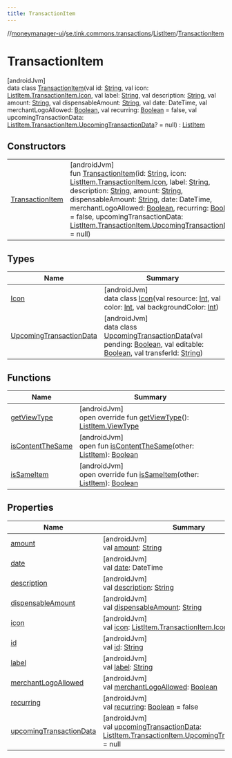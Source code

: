 ```yaml
---
title: TransactionItem
---
```

//[moneymanager-ui](../../../../index.html)/[se.tink.commons.transactions](../../index.html)/[ListItem](../index.html)/[TransactionItem](index.html)



# TransactionItem



[androidJvm]\
data class [TransactionItem](index.html)(val id: [String](https://kotlinlang.org/api/latest/jvm/stdlib/kotlin/-string/index.html), val icon: [ListItem.TransactionItem.Icon](-icon/index.html), val label: [String](https://kotlinlang.org/api/latest/jvm/stdlib/kotlin/-string/index.html), val description: [String](https://kotlinlang.org/api/latest/jvm/stdlib/kotlin/-string/index.html), val amount: [String](https://kotlinlang.org/api/latest/jvm/stdlib/kotlin/-string/index.html), val dispensableAmount: [String](https://kotlinlang.org/api/latest/jvm/stdlib/kotlin/-string/index.html), val date: DateTime, val merchantLogoAllowed: [Boolean](https://kotlinlang.org/api/latest/jvm/stdlib/kotlin/-boolean/index.html), val recurring: [Boolean](https://kotlinlang.org/api/latest/jvm/stdlib/kotlin/-boolean/index.html) = false, val upcomingTransactionData: [ListItem.TransactionItem.UpcomingTransactionData](-upcoming-transaction-data/index.html)? = null) : [ListItem](../index.html)



## Constructors


| | |
|---|---|
| [TransactionItem](-transaction-item.html) | [androidJvm]<br>fun [TransactionItem](-transaction-item.html)(id: [String](https://kotlinlang.org/api/latest/jvm/stdlib/kotlin/-string/index.html), icon: [ListItem.TransactionItem.Icon](-icon/index.html), label: [String](https://kotlinlang.org/api/latest/jvm/stdlib/kotlin/-string/index.html), description: [String](https://kotlinlang.org/api/latest/jvm/stdlib/kotlin/-string/index.html), amount: [String](https://kotlinlang.org/api/latest/jvm/stdlib/kotlin/-string/index.html), dispensableAmount: [String](https://kotlinlang.org/api/latest/jvm/stdlib/kotlin/-string/index.html), date: DateTime, merchantLogoAllowed: [Boolean](https://kotlinlang.org/api/latest/jvm/stdlib/kotlin/-boolean/index.html), recurring: [Boolean](https://kotlinlang.org/api/latest/jvm/stdlib/kotlin/-boolean/index.html) = false, upcomingTransactionData: [ListItem.TransactionItem.UpcomingTransactionData](-upcoming-transaction-data/index.html)? = null) |


## Types


| Name | Summary |
|---|---|
| [Icon](-icon/index.html) | [androidJvm]<br>data class [Icon](-icon/index.html)(val resource: [Int](https://kotlinlang.org/api/latest/jvm/stdlib/kotlin/-int/index.html), val color: [Int](https://kotlinlang.org/api/latest/jvm/stdlib/kotlin/-int/index.html), val backgroundColor: [Int](https://kotlinlang.org/api/latest/jvm/stdlib/kotlin/-int/index.html)) |
| [UpcomingTransactionData](-upcoming-transaction-data/index.html) | [androidJvm]<br>data class [UpcomingTransactionData](-upcoming-transaction-data/index.html)(val pending: [Boolean](https://kotlinlang.org/api/latest/jvm/stdlib/kotlin/-boolean/index.html), val editable: [Boolean](https://kotlinlang.org/api/latest/jvm/stdlib/kotlin/-boolean/index.html), val transferId: [String](https://kotlinlang.org/api/latest/jvm/stdlib/kotlin/-string/index.html)) |


## Functions


| Name | Summary |
|---|---|
| [getViewType](get-view-type.html) | [androidJvm]<br>open override fun [getViewType](get-view-type.html)(): [ListItem.ViewType](../-view-type/index.html) |
| [isContentTheSame](../is-content-the-same.html) | [androidJvm]<br>open fun [isContentTheSame](../is-content-the-same.html)(other: [ListItem](../index.html)): [Boolean](https://kotlinlang.org/api/latest/jvm/stdlib/kotlin/-boolean/index.html) |
| [isSameItem](is-same-item.html) | [androidJvm]<br>open override fun [isSameItem](is-same-item.html)(other: [ListItem](../index.html)): [Boolean](https://kotlinlang.org/api/latest/jvm/stdlib/kotlin/-boolean/index.html) |


## Properties


| Name | Summary |
|---|---|
| [amount](amount.html) | [androidJvm]<br>val [amount](amount.html): [String](https://kotlinlang.org/api/latest/jvm/stdlib/kotlin/-string/index.html) |
| [date](date.html) | [androidJvm]<br>val [date](date.html): DateTime |
| [description](description.html) | [androidJvm]<br>val [description](description.html): [String](https://kotlinlang.org/api/latest/jvm/stdlib/kotlin/-string/index.html) |
| [dispensableAmount](dispensable-amount.html) | [androidJvm]<br>val [dispensableAmount](dispensable-amount.html): [String](https://kotlinlang.org/api/latest/jvm/stdlib/kotlin/-string/index.html) |
| [icon](icon.html) | [androidJvm]<br>val [icon](icon.html): [ListItem.TransactionItem.Icon](-icon/index.html) |
| [id](id.html) | [androidJvm]<br>val [id](id.html): [String](https://kotlinlang.org/api/latest/jvm/stdlib/kotlin/-string/index.html) |
| [label](label.html) | [androidJvm]<br>val [label](label.html): [String](https://kotlinlang.org/api/latest/jvm/stdlib/kotlin/-string/index.html) |
| [merchantLogoAllowed](merchant-logo-allowed.html) | [androidJvm]<br>val [merchantLogoAllowed](merchant-logo-allowed.html): [Boolean](https://kotlinlang.org/api/latest/jvm/stdlib/kotlin/-boolean/index.html) |
| [recurring](recurring.html) | [androidJvm]<br>val [recurring](recurring.html): [Boolean](https://kotlinlang.org/api/latest/jvm/stdlib/kotlin/-boolean/index.html) = false |
| [upcomingTransactionData](upcoming-transaction-data.html) | [androidJvm]<br>val [upcomingTransactionData](upcoming-transaction-data.html): [ListItem.TransactionItem.UpcomingTransactionData](-upcoming-transaction-data/index.html)? = null |

